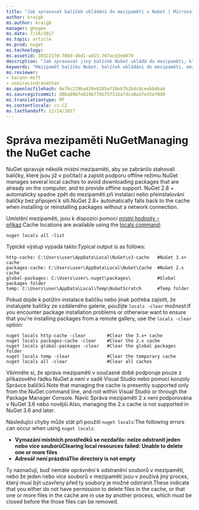 ```yaml
---
title: "Jak spravovat balíček ukládání do mezipaměti v NuGet | Microsoft Docs"
author: kraigb
ms.author: kraigb
manager: ghogen
ms.date: 7/26/2017
ms.topic: article
ms.prod: nuget
ms.technology: 
ms.assetid: 3932217d-780d-4bd1-ad15-767acd3e8870
description: "Jak spravovat jiný balíček NuGet ukládá do mezipaměti, který neexistuje na počítači, které se používají při instalaci nebo obnovují se balíčky."
keywords: "Mezipaměť balíčku NuGet, balíček ukládání do mezipaměti, mezipaměti NuGet, Správa mezipaměti, místní mezipaměti NuGet, globální mezipaměti NuGet, místní hodnoty – příkaz NuGet, vymazání mezipaměti"
ms.reviewer:
- karann-msft
- unniravindranathan
ms.openlocfilehash: 6e76c219ba420eb285af20e67b26dcdceebb6bab
ms.sourcegitcommit: d0ba99bfe019b779b75731bafdca8a37e35ef0d9
ms.translationtype: MT
ms.contentlocale: cs-CZ
ms.lasthandoff: 12/14/2017
---
```

# <a name="managing-the-nuget-cache"></a><span data-ttu-id="2eaa3-104">Správa mezipaměti NuGet</span><span class="sxs-lookup"><span data-stu-id="2eaa3-104">Managing the NuGet cache</span></span>

<span data-ttu-id="2eaa3-105">NuGet spravuje několik místní mezipaměti, aby se zabránilo stahovali balíčky, které jsou již v počítači a zajistit podporu offline režimu.</span><span class="sxs-lookup"><span data-stu-id="2eaa3-105">NuGet manages several local caches to avoid downloading packages that are already on the computer, and to provide offline support.</span></span> <span data-ttu-id="2eaa3-106">NuGet 2.8 + automaticky spadne zpět do mezipaměti při instalaci nebo přeinstalování balíčky bez připojení k síti.</span><span class="sxs-lookup"><span data-stu-id="2eaa3-106">NuGet 2.8+ automatically falls back to the cache when installing or reinstalling packages without a network connection.</span></span>

<span data-ttu-id="2eaa3-107">Umístění mezipaměti, jsou k dispozici pomocí [místní hodnoty – příkaz](../tools/cli-ref-locals.md):</span><span class="sxs-lookup"><span data-stu-id="2eaa3-107">Cache locations are available using the [locals command](../tools/cli-ref-locals.md):</span></span>

```
nuget locals all -list
```

<span data-ttu-id="2eaa3-108">Typické výstup vypadá takto:</span><span class="sxs-lookup"><span data-stu-id="2eaa3-108">Typical output is as follows:</span></span>

    http-cache: C:\Users\user\AppData\Local\NuGet\v3-cache   #NuGet 3.x+ cache
    packages-cache: C:\Users\user\AppData\Local\NuGet\Cache  #NuGet 2.x cache
    global-packages: C:\Users\user\.nuget\packages\          #Global packages folder
    temp: C:\Users\user\AppData\Local\Temp\NuGetScratch      #Temp folder

<span data-ttu-id="2eaa3-109">Pokud dojde k potížím instalace balíčku nebo jinak potřeba zajistit, že instalujete balíčky ze vzdáleného galerie, použijte `locals -clear` možnost:</span><span class="sxs-lookup"><span data-stu-id="2eaa3-109">If you encounter package installation problems or otherwise want to ensure that you're installing packages from a remote gallery, use the `locals -clear` option:</span></span>

```
nuget locals http-cache -clear        #Clear the 3.x+ cache
nuget locals packages-cache -clear    #Clear the 2.x cache
nuget locals global-packages -clear   #Clear the global packages folder
nuget locals temp -clear              #Clear the temporary cache
nuget locals all -clear               #Clear all caches
```

<span data-ttu-id="2eaa3-110">Všimněte si, že správa mezipaměti v současné době podporuje pouze z příkazového řádku NuGet a není v sadě Visual Studio nebo pomocí konzoly Správce balíčků.</span><span class="sxs-lookup"><span data-stu-id="2eaa3-110">Note that managing the cache is presently supported only from the NuGet command line, and not within Visual Studio or through the Package Manager Console.</span></span> <span data-ttu-id="2eaa3-111">Navíc Správa mezipaměti 2.x není podporována v NuGet 3.6 nebo novější.</span><span class="sxs-lookup"><span data-stu-id="2eaa3-111">Also, managing the 2.x cache is not supported in NuGet 3.6 and later.</span></span>

<span data-ttu-id="2eaa3-112">Následující chyby může stát při použití `nuget locals`:</span><span class="sxs-lookup"><span data-stu-id="2eaa3-112">The following errors can occur when using `nuget locals`:</span></span>

* <span data-ttu-id="2eaa3-113">**Vymazání místních prostředků se nezdařilo: nelze odstranit jeden nebo více souborů**</span><span class="sxs-lookup"><span data-stu-id="2eaa3-113">**Clearing local resources failed: Unable to delete one or more files**</span></span>
* <span data-ttu-id="2eaa3-114">**Adresář není prázdná**</span><span class="sxs-lookup"><span data-stu-id="2eaa3-114">**The directory is not empty**</span></span>

<span data-ttu-id="2eaa3-115">Ty naznačují, buď nemáte oprávnění k odstranění souborů v mezipaměti, nebo že jeden nebo více souborů v mezipaměti jsou v používá jiný proces, který musí být uzavřeny před ty soubory je možné odstranit.</span><span class="sxs-lookup"><span data-stu-id="2eaa3-115">These indicate that you either do not have permission to delete files in the cache, or that one or more files in the cache are in use by another process, which must be closed before the those files can be removed.</span></span>
